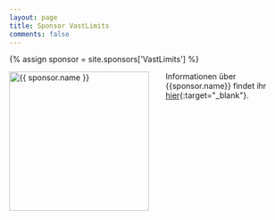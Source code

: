 ```yaml
---
layout: page
title: Sponsor VastLimits
comments: false
---
```

{% assign sponsor = site.sponsors['VastLimits'] %}

<img style="float: left; width: 250px; margin-right: 30px;" src="{{ site.url }}{{ sponsor.logo | relative_url }}" alt="{{ sponsor.name }}"> 

Informationen über {{sponsor.name}} findet ihr [hier]({{sponsor.site}}){:target="_blank"}.